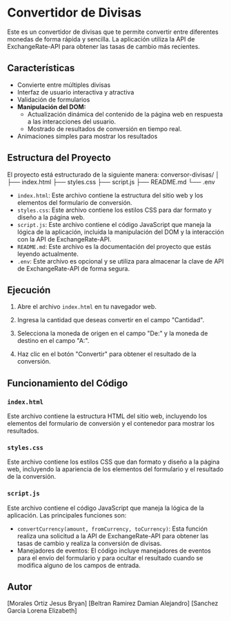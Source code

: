 # Convertidor de Divisas 

Este es un convertidor de divisas que te permite convertir entre diferentes monedas de forma rápida y sencilla. La aplicación utiliza la API de ExchangeRate-API para obtener las tasas de cambio más recientes.

## Características

- Convierte entre múltiples divisas
- Interfaz de usuario interactiva y atractiva
- Validación de formularios
- **Manipulación del DOM:**
  - Actualización dinámica del contenido de la página web en respuesta a las interacciones del usuario.
  - Mostrado de resultados de conversión en tiempo real.
- Animaciones simples para mostrar los resultados

## Estructura del Proyecto

El proyecto está estructurado de la siguiente manera:
conversor-divisas/
│
├── index.html
├── styles.css
├── script.js
├── README.md
└── .env
- `index.html`: Este archivo contiene la estructura del sitio web y los elementos del formulario de conversión.
- `styles.css`: Este archivo contiene los estilos CSS para dar formato y diseño a la página web.
- `script.js`: Este archivo contiene el código JavaScript que maneja la lógica de la aplicación, incluida la manipulación del DOM y la interacción con la API de ExchangeRate-API.
- `README.md`: Este archivo es la documentación del proyecto que estás leyendo actualmente.
- `.env`: Este archivo es opcional y se utiliza para almacenar la clave de API de ExchangeRate-API de forma segura.


## Ejecución

1. Abre el archivo `index.html` en tu navegador web.

2. Ingresa la cantidad que deseas convertir en el campo "Cantidad".

3. Selecciona la moneda de origen en el campo "De:" y la moneda de destino en el campo "A:".

4. Haz clic en el botón "Convertir" para obtener el resultado de la conversión.

## Funcionamiento del Código

### `index.html`

Este archivo contiene la estructura HTML del sitio web, incluyendo los elementos del formulario de conversión y el contenedor para mostrar los resultados.

### `styles.css`

Este archivo contiene los estilos CSS que dan formato y diseño a la página web, incluyendo la apariencia de los elementos del formulario y el resultado de la conversión.

### `script.js`

Este archivo contiene el código JavaScript que maneja la lógica de la aplicación. Las principales funciones son:

- `convertCurrency(amount, fromCurrency, toCurrency)`: Esta función realiza una solicitud a la API de ExchangeRate-API para obtener las tasas de cambio y realiza la conversión de divisas.
- Manejadores de eventos: El código incluye manejadores de eventos para el envío del formulario y para ocultar el resultado cuando se modifica alguno de los campos de entrada.

## Autor

[Morales Ortiz Jesus Bryan]
[Beltran Ramirez Damian Alejandro]
[Sanchez Garcia Lorena Elizabeth]
